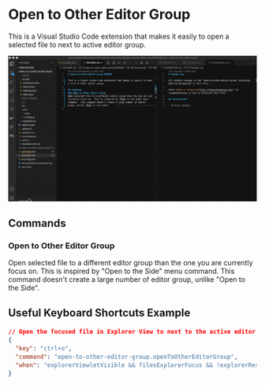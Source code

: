 # Open to Other Editor Group

This is a Visual Studio Code extension that makes it easily to open a selected file to next to active editor group.

![Demo](https://raw.githubusercontent.com/shibayu36/vscode-open-to-other-editor-group/main/images/demo.gif)

## Commands
### Open to Other Editor Group
Open selected file to a different editor group than the one you are currently focus on.  This is inspired by "Open to the Side" menu command.  This command doesn't create a large number of editor group, unlike "Open to the Side".

## Useful Keyboard Shortcuts Example
```json
// Open the focused file in Explorer View to next to the active editor group.
{
  "key": "ctrl+o",
  "command": "open-to-other-editor-group.openToOtherEditorGroup",
  "when": "explorerViewletVisible && filesExplorerFocus && !explorerResourceIsFolder && !inputFocus"
}
```
